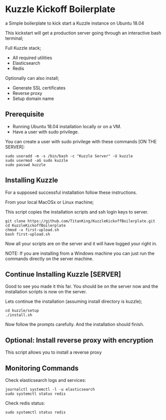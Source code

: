 # Kuzzle Kickoff Boilerplate

a Simple boilerplate to kick start a Kuzzle instance on Ubuntu 18.04

This kickstart will get a production server going through an interactive bash terminal;

Full Kuzzle stack;
  - All required utilities
  - Elasticsearch
  - Redis

Optionally can also install;
  - Generate SSL certificates
  - Reverse proxy
  - Setup domain name

## Prerequisite

- Running Ubuntu 18.04 installation locally or on a VM.
- Have a user with sudo privilege.

You can create a user with sudo privilege with these commands [ON THE SERVER]:

    sudo useradd -m -s /bin/bash -c "Kuzzle Server" -U kuzzle
    sudo usermod -aG sudo kuzzle
    sudo passwd kuzzle

## Installing Kuzzle

For a supposed successful installation follow these instructions.

From your local MacOSx or Linux machine;

This script copies the installation scripts and ssh login keys to server.

    git clone https://github.com/TitanKing/KuzzleKickoffBoilerplate.git
    cd KuzzleKickoffBoilerplate
    chmod -x first-upload.sh
    bash first-upload.sh

Now all your scripts are on the server and it will have logged your right in.

NOTE: If you are installing from a Windows machine you can just run the commands
directly on the server machine.

## Continue Installing Kuzzle [SERVER]

Good to see you made it this far. You should be on the server now and the installation
scripts is now on the server.

Lets continue the installation (assuming install directory is kuzzle);

    cd kuzzle/setup
    ./install.sh

Now follow the prompts carefully. And the installation should finish.

## Optional: Install reverse proxy with encryption

This script allows you to install a reverse proxy

## Monitoring Commands

Check elasticsearch logs and services:

    journalctl systemctl -l -u elasticsearch
    sudo systemctl status redis

Check redis status:

    sudo systemctl status redis